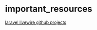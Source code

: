 # important_resources

[laravel livewire github projects](https://github.com/livewire/livewire/network/dependents?package_id=UGFja2FnZS01OTI1NjcyMDA%3D)
